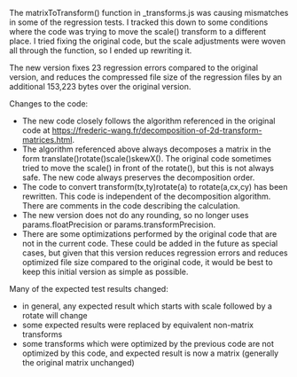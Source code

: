 The matrixToTransform() function in \_transforms.js was causing mismatches in some of the regression tests. I tracked this down to
some conditions where the code was trying to move the scale() transform to a different place. I tried fixing the original code, but the
scale adjustments were woven all through the function, so I ended up rewriting it.

The new version fixes 23 regression errors compared to the original version, and reduces the compressed file size of the regression files
by an additional 153,223 bytes over the original version.

Changes to the code:

- The new code closely follows the algorithm referenced in the original code at
  https://frederic-wang.fr/decomposition-of-2d-transform-matrices.html.
- The algorithm referenced above always decomposes a matrix in the form translate()rotate()scale()skewX(). The original code
  sometimes tried to move the scale() in front of the rotate(), but this is not always safe. The new code always preserves the
  decomposition order.
- The code to convert transform(tx,ty)rotate(a) to rotate(a,cx,cy) has been rewritten. This code is independent of the decomposition algorithm.
  There are comments in the code describing the calculation.
- The new version does not do any rounding, so no longer uses params.floatPrecision or params.transformPrecision.
- There are some optimizations performed by the original code that are not in the current code. These could be
  added in the future as special cases, but given that this version reduces regression errors and reduces optimized file size compared to
  the original code, it would be best to keep this initial version as simple as possible.

Many of the expected test results changed:

- in general, any expected result which starts with scale followed by a rotate will change
- some expected results were replaced by equivalent non-matrix transforms
- some transforms which were optimized by the previous code are not optimized by this code, and expected result is
  now a matrix (generally the original matrix unchanged)
